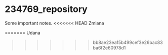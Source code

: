 # 234769_repository
Some important notes.
<<<<<<< HEAD
Zmiana

=======
Udana
>>>>>>> bb8ae23ea15b499cef3e26bac83ba6f2e60978d1
